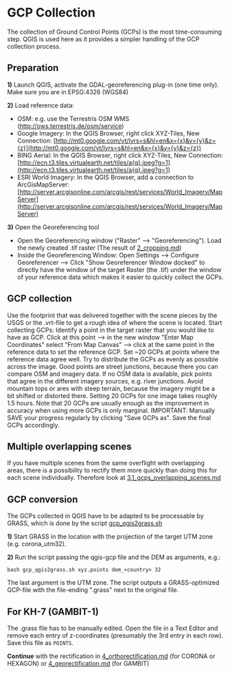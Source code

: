 # GCP Collection
The collection of Ground Control Points (GCPs) is the most time-consuming step. QGIS is used here as it provides a simpler handling of the GCP collection process.

## Preparation
**1)** Launch QGIS, activate the GDAL-georeferencing plug-in (one time only). Make sure you are in EPSG:4326 (WGS84)

**2)** Load reference data:
   - OSM: e.g. use the Terrestris OSM WMS (http://ows.terrestris.de/osm/service)
   - Google Imagery: In the QGIS Browser, right click XYZ-Tiles, New Connection:
     [http://mt0.google.com/vt/lyrs=s&hl=en&x={x}&y={y}&z={z}](http://mt0.google.com/vt/lyrs=s&hl=en&x={x}&y={y}&z={z})
   - BING Aerial: In the QGIS Browser, right click XYZ-Tiles, New Connection:
   [http://ecn.t3.tiles.virtualearth.net/tiles/a{q}.jpeg?g=1](http://ecn.t3.tiles.virtualearth.net/tiles/a{q}.jpeg?g=1)
   - ESRI World Imagery: In the QGIS Browser, add a connection to ArcGisMapServer:
     [http://server.arcgisonline.com/arcgis/rest/services/World_Imagery/MapServer](http://server.arcgisonline.com/arcgis/rest/services/World_Imagery/MapServer)

**3)** Open the Georeferencing tool
- Open the Georeferencing window ("Raster" --> "Georeferencing"). Load the newly created .tif raster (The result of [2_cropping.md](2_cropping.md))
- Inside the Georeferencing Window: Open Settings --> Configure Georeferencer --> Click "Show Georeferencer Window docked" to directly have the window of the target Raster (the .tif) under the window of your reference data which makes it easier to quickly collect the GCPs.

## GCP collection
Use the footprint that was delivered together with the scene pieces by the USGS or the .vrt-file to get a rough idea of where the scene is located.
Start collecting GCPs:
Identify a point in the target raster that you would like to have as GCP. Click at this point --> in the new window "Enter Map Coordinates" select "From Map Canvas" --> click at the same point in the reference data to set the reference GCP. Set ~20 GCPs at points where
the reference data agree well. Try to distribute the GCPs as evenly as possible across the image. Good points are street junctions, because there you can
compare OSM and imagery data. If no OSM data is available, pick points that agree in the different imagery sources, e.g. river junctions. Avoid mountain tops or ares with
steep terrain, because the imagery might be a bit shifted or distorted there.
Setting 20 GCPs for one image takes roughly 1.5 hours. Note that 20 GCPs are usually enough as the improvement in accuracy when using more GCPs is only marginal.
IMPORTANT: Manually SAVE your progress regularly by clicking "Save GCPs as". Save the
final GCPs accordingly.  

## Multiple overlapping scenes
If you have multiple scenes from the same overflight with overlapping areas, there is a possibility to rectify them more quickly than doing this for each scene individually. Therefore look at [3.1_gcps_overlapping_scenes.md](3.1_gcps_overlapping_scenes.md)

## GCP conversion
The GCPs collected in QGIS have to be adapted to be processable by GRASS, which is done by the script [gcp_qgis2grass.sh](../scripts/gcp_qgis2grass.sh)

**1)** Start GRASS in the location with the projection of the target UTM zone (e.g. corona_utm32).

**2)** Run the script passing the qgis-gcp file and the DEM as arguments, e.g.:

`bash gcp_qgis2grass.sh xyz.points dem_<country> 32`

The last argument is the UTM zone. The script outputs a GRASS-optimized GCP-file with the file-ending ".grass" next to the original file.

## For KH-7 (GAMBIT-1)
The .grass file has to be manually edited. Open the file in a Text Editor and remove each entry of z-coordinates (presumably the 3rd entry in each row). Save this file as `POINTS`.

**Continue** with the rectification in [4_orthorectification.md](4_orthorectification.md) (for CORONA or HEXAGON) or [4_georectification.md](4_georectification.md) (for GAMBIT)
